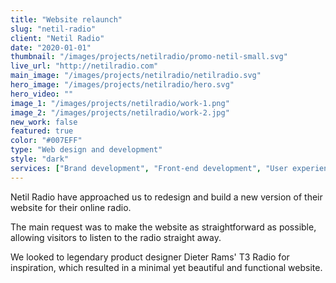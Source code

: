 ```yaml
---
title: "Website relaunch"
slug: "netil-radio"
client: "Netil Radio"
date: "2020-01-01"
thumbnail: "/images/projects/netilradio/promo-netil-small.svg"
live_url: "http://netilradio.com"
main_image: "/images/projects/netilradio/netilradio.svg"
hero_image: "/images/projects/netilradio/hero.svg"
hero_video: ""
image_1: "/images/projects/netilradio/work-1.png"
image_2: "/images/projects/netilradio/work-2.jpg"
new_work: false
featured: true
color: "#007EFF"
type: "Web design and development"
style: "dark"
services: ["Brand development", "Front-end development", "User experience design", "User interface design"]
---
```

Netil Radio have approached us to redesign and build a new version of their website for their online radio.

The main request was to make the website as straightforward as possible, allowing visitors to listen to the radio straight away.

We looked to legendary product designer Dieter Rams' T3 Radio for inspiration, which resulted in a minimal yet beautiful and functional website.
